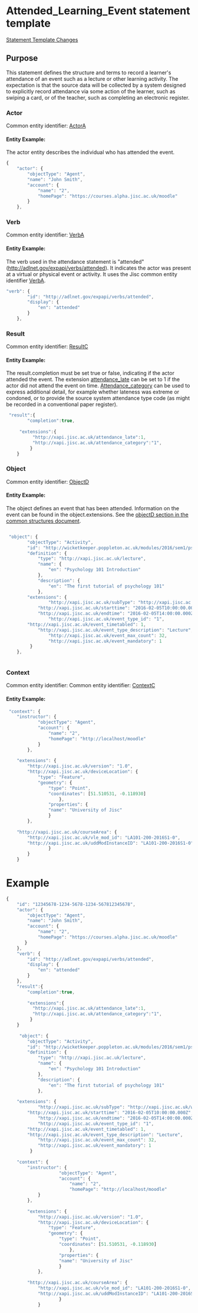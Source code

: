 # Attended_Learning_Event statement template

[Statement Template Changes](/version_changes.md#attendance)

## Purpose
This statement defines the structure and terms to record a learner's attendance of an event such as a lecture or other learning activity. The expectation is that the source data will be collected by a system designed to explicitly record attendance via some action of the learner, such as swiping a card, or of the teacher, such as completing an electronic register.
			

### Actor

Common entity identifier: [ActorA](/common_structures.md#actora)

#### Entity Example:
The actor entity describes the individual who has attended the event.

``` Javascript
{
    "actor": {
        "objectType": "Agent",
        "name": "John Smith",
        "account": {
            "name": "2",
            "homePage": "https://courses.alpha.jisc.ac.uk/moodle"
        }
    },
```

### Verb

Common entity identifier: [VerbA](/common_structures.md#verba)

#### Entity Example:

The verb used in the attendance statement is "attended" (http://adlnet.gov/expapi/verbs/attended). It indicates the actor was present at a virtual or physical event or activity. It uses the Jisc common entity identifier [VerbA](/common_structures.md#verba).

``` javascript
"verb": {
        "id": "http://adlnet.gov/expapi/verbs/attended",
        "display": {
            "en": "attended"
        }
    },
```

### Result
Common entity identifier: [ResultC](/common_structures.md#resultc)

#### Entity Example:
The result.completion must be set true or false, indicating if the actor attended the event. The extension [attendance_late](/vocabulary.md#attendance-late) can be set to 1 if the actor did not attend the event on time. [Attendance_category](/vocabulary.md#attendance-category) can be used to express additional detail, for example whether lateness was extreme or condoned, or to provide the source system attendance type code (as might be recorded in a conventional paper register). 


``` javascript
 "result":{
        "completion":true,
		
	 "extensions":{
		  "http://xapi.jisc.ac.uk/attendance_late":1,
		  "http://xapi.jisc.ac.uk/attendance_category":"1",
		 }
    }
```

### Object
Common entity identifier: [ObjectD](/common_structures.md#objectd)

#### Entity Example:
The object defines an event that has been attended. Information on the event can be found in the object.extensions. See the [objectD section in the common structures document](/common_structures.md#objectd).

``` javascript

 "object": {
        "objectType": "Activity",
        "id": "http://wicketkeeper.poppleton.ac.uk/modules/2016/sem1/psy101/qlecture1",
        "definition": {
            "type": "http://xapi.jisc.ac.uk/lecture",
            "name": {
                "en": "Psychology 101 Introduction"
            },
            "description": {
                "en": "The first tutorial of psychology 101"
            },
	    "extensions": {
            	"http://xapi.jisc.ac.uk/subType": "http://xapi.jisc.ac.uk/workshop"
	    	"http://xapi.jisc.ac.uk/starttime": "2016-02-05T10:00:00.000Z",
          	"http://xapi.jisc.ac.uk/endtime": "2016-02-05T14:00:00.000Z",
            	"http://xapi.jisc.ac.uk/event_type_id": "1",
		"http://xapi.jisc.ac.uk/event_timetabled": 1,
	    	"http://xapi.jisc.ac.uk/event_type_description": "Lecture", 
            	"http://xapi.jisc.ac.uk/event_max_count": 32,
            	"http://xapi.jisc.ac.uk/event_mandatory": 1
       	 }
    },
		
```

### Context
Common entity identifier: Common entity identifier: [ContextC](/common_structures.md#contextc)


#### Entity Example:


``` javascript
 "context": {
    "instructor": {
            "objectType": "Agent",
            "account": {
                "name": "2",
                "homePage": "http://localhost/moodle"
            }
		},
		
	"extensions": {
        "http://xapi.jisc.ac.uk/version": "1.0",
		"http://xapi.jisc.ac.uk/deviceLocation": {
			"type": "Feature",
			"geometry": {
				"type": "Point",
				"coordinates": [51.510531, -0.118930]
					},
				"properties": {
				"name": "University of Jisc"
				}
		},	
			
	"http://xapi.jisc.ac.uk/courseArea": {
        "http://xapi.jisc.ac.uk/vle_mod_id": "LA101-200-2016S1-0",
		"http://xapi.jisc.ac.uk/uddModInstanceID": "LA101-200-2016S1-0",
            	}	
		}
    }
```


# Example
``` javascript
{
    "id": "12345678-1234-5678-1234-567812345678",
    "actor": {
        "objectType": "Agent",
        "name": "John Smith",
        "account": {
            "name": "2",
            "homePage": "https://courses.alpha.jisc.ac.uk/moodle"
       }
    },
    "verb": {
        "id": "http://adlnet.gov/expapi/verbs/attended",
        "display": {
            "en": "attended"
        }
    },
    "result":{
        "completion":true,
		
		"extensions":{
		  "http://xapi.jisc.ac.uk/attendance_late":1,
		  "http://xapi.jisc.ac.uk/attendance_category":"1",
		 }
    }
		
     "object": {
        "objectType": "Activity",
        "id": "http://wicketkeeper.poppleton.ac.uk/modules/2016/sem1/psy101/qlecture1",
        "definition": {
            "type": "http://xapi.jisc.ac.uk/lecture",
            "name": {
                "en": "Psychology 101 Introduction"
            },
            "description": {
                "en": "The first tutorial of psychology 101"
            },
			
	"extensions": {
            "http://xapi.jisc.ac.uk/subType": "http://xapi.jisc.ac.uk/workshop"
	    "http://xapi.jisc.ac.uk/starttime": "2016-02-05T10:00:00.000Z",
            "http://xapi.jisc.ac.uk/endtime": "2016-02-05T14:00:00.000Z",
            "http://xapi.jisc.ac.uk/event_type_id": "1",
	    "http://xapi.jisc.ac.uk/event_timetabled": 1,
	    "http://xapi.jisc.ac.uk/event_type_description": "Lecture", 
            "http://xapi.jisc.ac.uk/event_max_count": 32,
            "http://xapi.jisc.ac.uk/event_mandatory": 1
       	 }
    
	"context": {
		"instructor": {
            		"objectType": "Agent",
            		"account": {
                		"name": "2",
                		"homePage": "http://localhost/moodle"
            }
		},
		
		"extensions": {
			"http://xapi.jisc.ac.uk/version": "1.0",
			"http://xapi.jisc.ac.uk/deviceLocation": {
				"type": "Feature",
				"geometry": {
					"type": "Point",
					"coordinates": [51.510531, -0.118930]
						},
					"properties": {
					"name": "University of Jisc"
					}
			},	
			
		"http://xapi.jisc.ac.uk/courseArea": {
			"http://xapi.jisc.ac.uk/vle_mod_id": "LA101-200-2016S1-0",
			"http://xapi.jisc.ac.uk/uddModInstanceID": "LA101-200-2016S1-0",
					}	
			}

```
